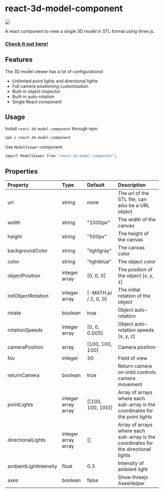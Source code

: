 # react-3d-model-component

[![](https://img.shields.io/npm/v/react-3d-model-component.svg)](https://www.npmjs.com/package/react-3d-model-component)

A react component to view a single 3D model in STL format using three.js.

### [Check it out here!](https://react-3d-model-component.web.app/)

## Features

The 3D model viewer has a lot of configurations!

- Unlimited point lights and directional lights
- Full camera positioning customization
- Built-in object inspector
- Built-in auto-rotation
- Single React component

## Usage

Install `react-3d-model-component` through npm

```bash
npm i react-3d-model-component
```

Use `ModelViewer` component

```bash
import ModelViewer from "react-3d-model-component";
```

## Properties

| Property              | Type                | Default              | Description                                                                        |
| :-------------------- | :------------------ | :------------------- | :--------------------------------------------------------------------------------- |
| url                   | string              | none                 | The url of the STL file, can also be a URL object                                  |
| width                 | string              | "1000px"             | The width of the canvas                                                            |
| height                | string              | "500px"              | The height of the canvas                                                           |
| backgroundColor       | string              | "lightgray"          | The canvas color                                                                   |
| color                 | string              | "lightblue"          | The object color                                                                   |
| objectPosition        | integer array       | [0, 0, 0]            | The position of the object [x, y, z]                                               |
| initObjectRotation    | integer array       | [-MATH.pi / 2, 0, 0] | The initial rotation of the object                                                 |
| rotate                | boolean             | true                 | Object auto-rotation                                                               |
| rotationSpeeds        | integer array       | [0, 0, 0.005]        | Object auto-rotation speeds [x, y, z]                                              |
| cameraPosition        | array               | [100, 100, 100]      | Camera position                                                                    |
| fov                   | integer             | 30                   | Field of view                                                                      |
| returnCamera          | boolean             | true                 | Return camera on orbit controls camera movement                                    |
| pointLights           | integer array array | [[100, 100, 100]]    | Array of arrays where each sub-array is the coordinates for the point lights       |
| directionalLights     | integer array array | []                   | Array of arrays where each sub-array is the coordinates for the directional lights |
| ambientLightIntensity | float               | 0.3                  | Intensity of ambient light                                                         |
| axes                  | boolean             | false                | Show threejs AxesHelper                                                            |
